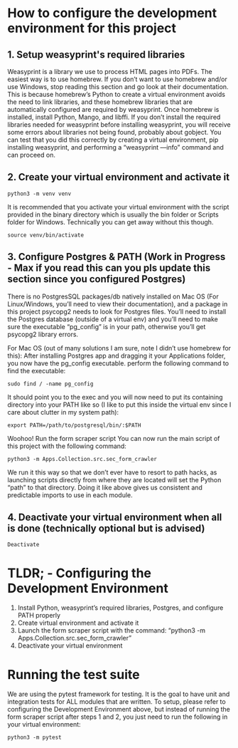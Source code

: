 # How to configure the development environment for this project

## 1. Setup weasyprint's required libraries
Weasyprint is a library we use to process HTML pages into PDFs. The easiest way is to use homebrew. If you don’t want to use homebrew and/or use Windows, stop reading this section and go look at their documentation. This is because homebrew’s Python to create a virtual environment avoids the need to link libraries, and these homebrew libraries that are automatically configured are required by weasyprint. Once homebrew is installed, install Python, Mango, and libffi. If you don’t install the required libraries needed for weasyprint before installing weasyprint, you will receive some errors about libraries not being found, probably about gobject. You can test that you did this correctly by creating a virtual environment, pip installing weasyprint, and performing a “weasyprint —info” command and can proceed on.

## 2. Create your virtual environment and activate it
```
python3 -m venv venv
```

It is recommended that you activate your virtual environment with the script provided in the binary directory which is usually the bin folder or Scripts folder for Windows. Technically you can get away without this though.
```
source venv/bin/activate
```

## 3. Configure Postgres & PATH (Work in Progress - Max if you read this can you pls update this section since you configured Postgres)
There is no PostgresSQL packages/db natively installed on Mac OS (For Linux/Windows, you’ll need to view their documentation), and a package in this project psycopg2 needs to look for Postgres files. You’ll need to install the Postgres database (outside of a virtual env) and you’ll need to make sure the executable “pg_config” is in your path, otherwise you’ll get psycopg2 library errors.

For Mac OS (out of many solutions I am sure, note I didn’t use homebrew for this):
After installing Postgres app and dragging it your Applications folder, you now have the pg_config executable. perform the following command to find the executable:
```
sudo find / -name pg_config 
```

It should point you to the exec and you will now need to put its containing directory into your PATH like so (I like to put this inside the virtual env since I care about clutter in my system path):
```
export PATH=/path/to/postgresql/bin/:$PATH
```

Woohoo! Run the form scraper script
You can now run the main script of this project with the following command:
```
python3 -m Apps.Collection.src.sec_form_crawler
```

We run it this way so that we don’t ever have to resort to path hacks, as launching scripts directly from where they are located will set the Python “path” to that directory. Doing it like above gives us consistent and predictable imports to use in each module.

## 4. Deactivate your virtual environment when all is done (technically optional but is advised)
```
Deactivate
```

# TLDR; - Configuring the Development Environment
1. Install Python, weasyprint’s required libraries, Postgres, and configure PATH properly
2. Create virtual environment and activate it
3. Launch the form scraper script with the command: “python3 -m Apps.Collection.src.sec_form_crawler”
4. Deactivate your virtual environment

# Running the test suite
We are using the pytest framework for testing. It is the goal to have unit and integration tests for ALL modules that are written. To setup, please refer to configuring the Development Environment above, but instead of running the form scraper script after steps 1 and 2, you just need to run the following in your virtual environment:
```
python3 -m pytest
```
